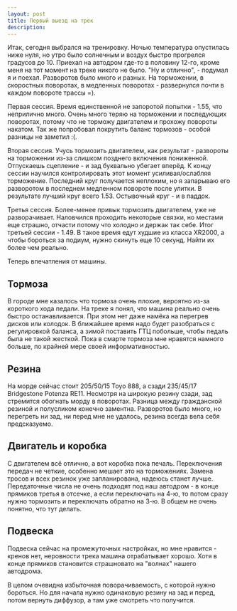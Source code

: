 ```yaml
---
layout: post
title: Первый выезд на трек
description: 
---
```


Итак, сегодня выбрался на тренировку. Ночью температура опустилась ниже нуля, но утро было солнечным и воздух быстро прогрелся градусов до 10. Приехал на автодром где-то в половину 12-го, кроме меня на тот момент на треке никого не было. "Ну и отлично", - подумал я и поехал. Разворотов было много и разных. На торможении, в скоростных поворотах, в медленных поворотах - развернулся почти в каждом повороте трассы =).

Первая сессия. Время единственной не запоротой попытки - 1.55, что неприлично много. Очень много теряю на торможении и последующих поворотах, потому что не торможу двигателем и прохожу повороты накатом. Так же попробовал покрутить баланс тормозов - особой разницы не заметил :(.

Вторая сессия. Учусь тормозить двигателем, как результат - развороты на торможении из-за слишком позднего включения пониженной. Отпускаешь сцепление - и зад буквально убегает вперёд. К концу сессии научился контролировать этот момент усиливая/ослабляя торможение. Последний круг получается неплохим, но я запарываю его разворотом в последнем медленном повороте после улитки. В результате лучший круг всего 1.53. Остывочный круг - и в паддок. 

Третья сессия. Более-менее привык тормозить двигателем, уже не разворачивает. Наловчился проходить некоторые связки, но местами еще страшно, отчасти потому что холодно и держак так себе. Итог третьей сессии - 1.49. В такое время едут худшие из класса XR2000, а чтобы бороться за подиум, нужно скинуть еще 10 секунд. Найти их более чем реально. 

Теперь впечатления от машины.

Тормоза
-------
В городе мне казалось что тормоза очень плохие, вероятно из-за короткого хода педали. На треке я понял, что машина реально очень быстро останавливается. При этом нет даже намёка на перегрев дисков или колодок. В ближайшее время надо будет разобраться с регулировкой баланса, а зимой поставить ГТЦ побольше, чтобы педаль была не такой жесткой. Пока в смарте тормоза мне нравятся намного больше, по крайней мере своей информативностью.

Резина
------
На морде сейчас стоит 205/50/15 Toyo 888, а сзади 235/45/17 Bridgestone Potenza RE11. Несмотря на широкую резину сзади, зад стремится обогнать морду в поворотах. Разница между гражданской резиной и полусликом конечно заментна. Разворотов было много, но перегреть ни зад, ни перед мне не удалось, резина всегда вела себя предсказуемо.

Двигатель и коробка
-------------------
С двигателем всё отлично, а вот коробка пока печаль. Переключения передач не четкие, особенно мешает это на торможениях. Замена тросов и всех резинок уже запланирована, надеюсь станет лучше. Передаточные числа не очень подходят под наш автодром - в конце прямиков третья в отсечке, а если переключать на 4-ю, то потом сразу нужно тормозить и переключать обратно на 3-ю. В общем не очень понятно, что тут делать.

Подвеска
--------
Подвеска сейчас на промежуточных настройках, но мне нравится - кренов нет, неровности трека машина отрабатывает хорошо. Хотя в конце прямиков становится страшновато на "волнах" нашего автодрома. 

В целом очевидна избыточная поворачиваемость, с которой нужно бороться. Но для начала нужно одинаковую резину на зад и перед, потом вернуть диффузор, а там уже смотреть что получится.